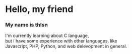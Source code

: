 # Hello, my friend
### My name is thlsn <br />
I'm currently learning about C language,<br />but i have some experience with other languages, like<br />
Javascript, PHP, Python, and web delevopment in general.
